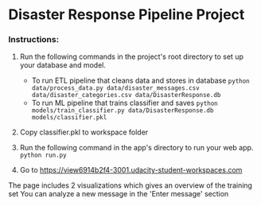 # Disaster Response Pipeline Project

### Instructions:
1. Run the following commands in the project's root directory to set up your database and model.

    - To run ETL pipeline that cleans data and stores in database
        `python data/process_data.py data/disaster_messages.csv data/disaster_categories.csv data/DisasterResponse.db`
    - To run ML pipeline that trains classifier and saves
        `python models/train_classifier.py data/DisasterResponse.db models/classifier.pkl`
2. Copy classifier.pkl to workspace folder

3. Run the following command in the app's directory to run your web app.
    `python run.py`

4. Go to https://view6914b2f4-3001.udacity-student-workspaces.com

The page includes 2 visualizations which gives an overview of the training set
You can analyze a new message in the 'Enter message' section
